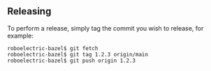 ## Releasing

To perform a release, simply tag the commit you wish to release, for example:

```
roboelectric-bazel$ git fetch
roboelectric-bazel$ git tag 1.2.3 origin/main
roboelectric-bazel$ git push origin 1.2.3
```

